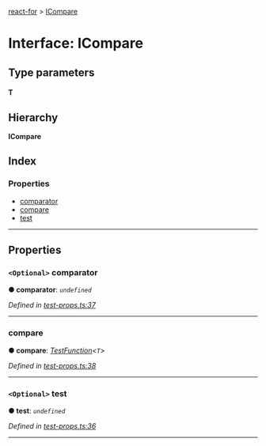[react-for](../README.md) > [ICompare](../interfaces/icompare.md)

# Interface: ICompare

## Type parameters
#### T 
## Hierarchy

**ICompare**

## Index

### Properties

* [comparator](icompare.md#comparator)
* [compare](icompare.md#compare)
* [test](icompare.md#test)

---

## Properties

<a id="comparator"></a>

### `<Optional>` comparator

**● comparator**: *`undefined`*

*Defined in [test-props.ts:37](https://github.com/MJez29/react-for/blob/171c15c/src/test-props.ts#L37)*

___
<a id="compare"></a>

###  compare

**● compare**: *[TestFunction](../#testfunction)<`T`>*

*Defined in [test-props.ts:38](https://github.com/MJez29/react-for/blob/171c15c/src/test-props.ts#L38)*

___
<a id="test"></a>

### `<Optional>` test

**● test**: *`undefined`*

*Defined in [test-props.ts:36](https://github.com/MJez29/react-for/blob/171c15c/src/test-props.ts#L36)*

___

